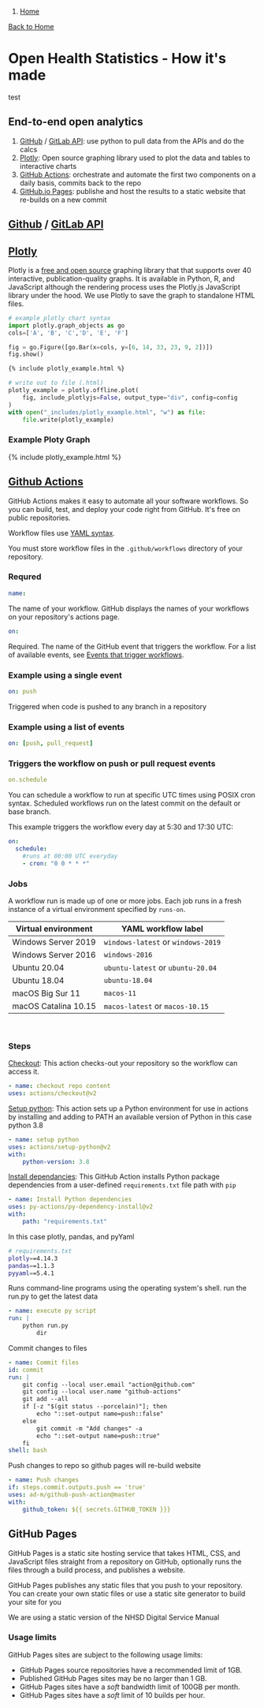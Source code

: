 <nav class="nhsuk-breadcrumb app-breadcrumb" aria-label="Breadcrumb">
    <div class="nhsuk-width-container">
    <ol class="nhsuk-breadcrumb__list">
        <li class="nhsuk-breadcrumb__item">
        <a class="nhsuk-breadcrumb__link" href="/">Home</a>
        </li>
    </ol>
    <p class="nhsuk-breadcrumb__back">
        <a class="nhsuk-breadcrumb__backlink" href="/">Back to Home</a>
    </p>
    </div>
</nav>

# Open Health Statistics - How it's made

test

## End-to-end open analytics

1. [GitHub](https://docs.github.com/en/rest/reference/orgs) / [GitLab API](): use python to pull data from the APIs and do the calcs
2. [Plotly](https://plotly.com/graphing-libraries/): Open source graphing library used to plot the data and tables to interactive charts
3. [GitHub Actions](https://github.com/features/actions): orchestrate and automate the first two components on a daily basis, commits back to the repo
4. [GitHub.io Pages](https://pages.github.com/): publishe and host the results to a static website that re-builds on a new commit

## [Github](https://docs.github.com/en/rest/reference/orgs) / [GitLab API]()

## [Plotly](https://plotly.com/python/)

Plotly is a [free and open source](https://plotly.com/python/is-plotly-free/) graphing library that that supports over 40 interactive, publication-quality graphs. It is available in Python, R, and JavaScript although the rendering process uses the Plotly.js JavaScript library under the hood. We use Plotly to save the graph to standalone HTML files.

```Python
# example plotly chart syntax
import plotly.graph_objects as go
cols=['A', 'B', 'C','D', 'E', 'F']

fig = go.Figure([go.Bar(x=cols, y=[6, 14, 33, 23, 9, 2])])
fig.show()
```

```Markdown
{% include plotly_example.html %}
```

```Python
# write out to file (.html)
plotly_example = plotly.offline.plot(
    fig, include_plotlyjs=False, output_type="div", config=config
)
with open("_includes/plotly_example.html", "w") as file:
    file.write(plotly_example)
```

### Example Ploty Graph

{% include plotly_example.html %}

## [Github Actions](https://github.com/features/actions)

GitHub Actions makes it easy to automate all your software workflows. So you can build, test, and deploy your code right from GitHub. It's free on public repositories.

Workflow files use [YAML syntax](https://learnxinyminutes.com/docs/yaml/).

You must store workflow files in the `.github/workflows` directory of your repository.

### Requred

```yml
name:
```

The name of your workflow. GitHub displays the names of your workflows on your repository's actions page.

```yml
on:
```

Required. The name of the GitHub event that triggers the workflow. For a list of available events, see [Events that trigger workflows](https://docs.github.com/en/actions/reference/events-that-trigger-workflows).

### Example using a single event

```yml
on: push
```

Triggered when code is pushed to any branch in a repository

### Example using a list of events

```yml
on: [push, pull_request]
```

### Triggers the workflow on push or pull request events

```yml
on.schedule
```

You can schedule a workflow to run at specific UTC times using POSIX cron syntax. Scheduled workflows run on the latest commit on the default or base branch.

This example triggers the workflow every day at 5:30 and 17:30 UTC:

```yml
on:
  schedule:
    #runs at 00:00 UTC everyday
    - cron: "0 0 * * *"
```

### Jobs

A workflow run is made up of one or more jobs. Each job runs in a fresh instance of a virtual environment specified by `runs-on`.

| Virtual environment  | YAML workflow label                |
| -------------------- | ---------------------------------- |
| Windows Server 2019  | `windows-latest` or `windows-2019` |
| Windows Server 2016  | `windows-2016`                     |
| Ubuntu 20.04         | `ubuntu-latest` or `ubuntu-20.04`  |
| Ubuntu 18.04         | `ubuntu-18.04`                     |
| macOS Big Sur 11     | `macos-11`                         |
| macOS Catalina 10.15 | `macos-latest` or `macos-10.15`    |

<br>

### Steps

[Checkout](https://github.com/actions/checkout): This action checks-out your repository so the workflow can access it.

```yml
- name: checkout repo content
uses: actions/checkout@v2
```

[Setup python](https://github.com/actions/setup-python): This action sets up a Python environment for use in actions by installing and adding to PATH an available version of Python in this case python 3.8

```yml
- name: setup python
uses: actions/setup-python@v2
with:
    python-version: 3.8
```

[Install dependancies](https://github.com/py-actions/py-dependency-install): This GitHub Action installs Python package dependencies from a user-defined `requirements.txt` file path with `pip`

```yml
- name: Install Python dependencies
uses: py-actions/py-dependency-install@v2
with:
    path: "requirements.txt"
```

In this case plotly, pandas, and pyYaml

```bash
# requirements.txt
plotly==4.14.3
pandas==1.1.3
pyyaml==5.4.1
```

Runs command-line programs using the operating system's shell. run the run.py to get the latest data

```yml
- name: execute py script
run: |
    python run.py
        dir
```

Commit changes to files

```yml
- name: Commit files
id: commit
run: |
    git config --local user.email "action@github.com"
    git config --local user.name "github-actions"
    git add --all
    if [-z "$(git status --porcelain)"]; then
        echo "::set-output name=push::false"
    else
        git commit -m "Add changes" -a
        echo "::set-output name=push::true"
    fi
shell: bash
```

Push changes to repo so github pages will re-build website

```yml
- name: Push changes
if: steps.commit.outputs.push == 'true'
uses: ad-m/github-push-action@master
with:
    github_token: ${{ secrets.GITHUB_TOKEN }}}
```

## GitHub Pages

GitHub Pages is a static site hosting service that takes HTML, CSS, and JavaScript files straight from a repository on GitHub, optionally runs the files through a build process, and publishes a website.

GitHub Pages publishes any static files that you push to your repository. You can create your own static files or use a static site generator to build your site for you

We are using a static version of the NHSD Digital Service Manual

### Usage limits

GitHub Pages sites are subject to the following usage limits:

- GitHub Pages source repositories have a recommended limit of 1GB.
- Published GitHub Pages sites may be no larger than 1 GB.
- GitHub Pages sites have a _soft_ bandwidth limit of 100GB per month.
- GitHub Pages sites have a _soft_ limit of 10 builds per hour.
